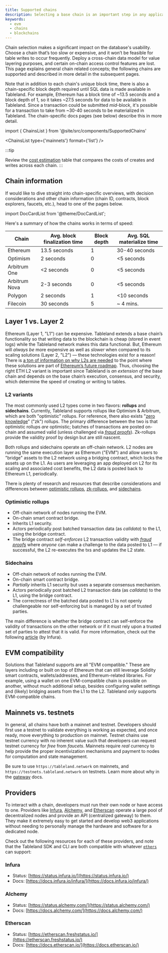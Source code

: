 ```yaml
---
title: Supported chains
description: Selecting a base chain is an important step in any application’s design and, especially, for tables.
keywords:
  - evm
  - chains
  - blockchains
---
```


Chain selection makes a significant impact on the database's usability. Choose a chain that’s too slow or expensive, and it won’t be feasible for table writes to occur frequently. Deploy a cross-chain data model for value layering purposes, and certain on-chain access control features are lost. This page explains general chain related concepts; the following chains are supported and described in more detail in the subsequent pages.

Note that in addition to each chain's unique block time, there is also a chain-specific block depth required until SQL data is made available in Tableland. For example, Ethereum has a block time of ~13.5 seconds and a block depth of 1, so it takes ~27.5 seconds for data to be available in Tableland. Since a transaction could be submitted _mid_-block, it's possible for a transaction to take from ~30-40 seconds to be materialized in Tableland. The chain-specific docs pages (see below) describe this in more detail.

import { ChainsList } from '@site/src/components/SupportedChains'

<ChainsList type={'mainnets'} format={'list'} />

:::tip

Review the [cost estimation](/fundamentals/architecture/cost-estimator) table that compares the costs of creates and writes across each chain.
:::

## Chain information

If would like to dive straight into chain-specific overviews, with decision considerations and other chain information (chain ID, contracts, block explorers, faucets, etc.), head to one of the pages below.

import DocCardList from '@theme/DocCardList';

Here's a summary of how the chains works in terms of speed:

| Chain         | Avg. block finalization time | Block depth | Avg. SQL materialize time |
| ------------- | ---------------------------- | ----------- | ------------------------- |
| Ethereum      | 13.5 seconds                 | 1           | 30-40 seconds             |
| Optimism      | 2 seconds                    | 0           | <5 seconds                |
| Arbitrum One  | <2 seconds                   | 0           | <5 seconds                |
| Arbitrum Nova | 2-3 seconds                  | 0           | <5 seconds                |
| Polygon       | 2 seconds                    | 1           | <10 seconds               |
| Filecoin      | 30 seconds                   | 5           | ~ 4 mins.                 |

<DocCardList />

## Layer 1 vs. Layer 2

Ethereum (Layer 1, "L1") can be expensive. Tableland extends a base chain’s functionality so that writing data to the blockchain is cheap (stored in event logs) while the Tableland network makes this data functional. But, Ethereum will _always be_ more expensive as well as _slower_ when compared to its scaling solutions (Layer 2, "L2") — these technologies exist for a reason! There is [a ton of information on why L2s are needed](https://ethereum.org/en/layer-2/) to the point where these solutions are part of [Ethereum’s future roadmap](https://vitalik.ca/general/2021/12/06/endgame.html). Thus, choosing the right ETH L2 variant is important since Tableland is _an extension of_ the base chain and depends on the base chain’s execution, consensus, and security, which determine the speed of creating or writing to tables.

### L2 variants

The most commonly used L2 types come in two flavors: **rollups** and **sidechains**. Currently, Tableland supports rollups like Optimism & Arbitrum, which are both "optimistic" rollups. For reference, there also exists "[zero knowledge](https://ethereum.org/en/developers/docs/scaling/zk-rollups/)" ("zk") rollups. The primary difference between the two is that optimistic rollups _are_ optimistic; batches of transactions are posted on-chain and assumed valid (unless challenged via [_fraud proofs_](https://ethereum.org/en/glossary/#fraud-proof)). Zk-rollups provide the validity proof by design but are still nascent.

Both rollups and sidechains operate an off-chain network. L2 nodes are running the same execution layer as Ethereum ("EVM") and allow users to "bridge" assets to the L2 network using a bridging contract, which locks the assets up on the L1. As users are leveraging an app deployed on L2 for its scaling and associated cost benefits, the L2 data is posted back to Ethereum L1, periodically.

There is plenty of research and resources that describe considerations and differences between [optimistic rollups](https://ethereum.org/en/developers/docs/scaling/optimistic-rollups/), [zk-rollups](https://ethereum.org/en/developers/docs/scaling/zk-rollups/), and [sidechains](https://ethereum.org/en/developers/docs/scaling/sidechains/).

### Optimistic rollups

- Off-chain network of nodes running the EVM.
- On-chain smart contract bridge.
- Inherits L1 security.
- Actors periodically post batched transaction data (as _calldata_) to the L1, using the bridge contract.
- The bridge contract _self-enforces_ L2 transaction validity with [_fraud proofs_](https://ethereum.org/en/glossary/#fraud-proof) where _anyone_ can make a challenge to the data posted to L1 — if successful, the L2 re-executes the txs and updates the L2 state.

### Sidechains

- Off-chain network of nodes running the EVM.
- On-chain smart contract bridge.
- _Partially_ inherits L1 security but uses a separate consensus mechanism.
- Actors periodically post batched L2 transaction data (as _calldata_) to the L1, using the bridge contract.
- The correctness of the batched data posted to L1 is not openly challengeable nor self-enforcing but is managed by a set of trusted parties.

The main difference is whether the bridge contract can self-enforce the validity of transactions on the other network or if it must rely upon a trusted set of parties to attest that it is valid. For more information, check out the following [article](https://blog.infura.io/post/offchain-protocols-sidechains-and-rollups) (by Infura).

## EVM compatibility

Solutions that Tableland supports are all "EVM compatible." These are layers including or built on top of Ethereum that can still leverage Solidity smart contracts, wallets/addresses, and Ethereum-related libraries. For example, using a wallet on one EVM-compatible chain is possible on another, without much additional setup, besides configuring wallet settings and (likely) bridging assets from the L1 to the L2. Tableland _only_ supports EVM-compatible chains.

## Mainnets vs. testnets

In general, all chains have both a mainnet and testnet. Developers should first use a testnet to validate everything is working as expected, and once ready, move everything to production on mainnet. Testnet chains use testnet currency with no inherent value such that developers can request testnet currency for _free_ from _faucets_. Mainnets require _real_ currency to help provide the proper incentivization mechanisms and payment to nodes for computation and state management.

Be sure to use `https://tableland.network` on mainnets, and `https://testnets.tableland.network` on testnets. Learn more about why in the [gateway](/fundamentals/architecture/gateway) docs.

## Providers

To interact with a chain, developers must run their own node or have access to one. Providers like [Infura](https://infura.io/), [Alchemy](https://www.alchemy.com/), and [Etherscan](https://etherscan.io/) operate a large pool of decentralized nodes and provide an API (centralized gateway) to them. They make it extremely easy to get started and develop web3 applications without needing to personally manage the hardware and software for a dedicated node.

Check out the following resources for each of these providers, and note that the Tableland SDK and CLI are both compatible with whatever [`ethers`](https://docs.ethers.org/v5/api/providers/) can support:

### Infura

- Status: [https://status.infura.io/](https://status.infura.io/)
- Docs: [https://docs.infura.io/infura/](https://docs.infura.io/infura/)

### Alchemy

- Status: [https://status.alchemy.com/](https://status.alchemy.com/)
- Docs: [https://docs.alchemy.com/](https://docs.alchemy.com/)

### Etherscan

- Status: [https://etherscan.freshstatus.io/](https://etherscan.freshstatus.io/)
- Docs: [https://docs.etherscan.io/](https://docs.etherscan.io/)
